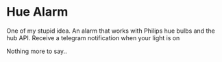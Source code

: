 # Hue Alarm
<p>One of my stupid idea. An alarm that works with Philips hue bulbs and the hub API. Receive a telegram notification when your light is on</p>
<p>Nothing more to say..</p>
